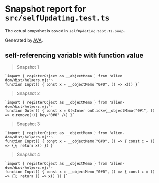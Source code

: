 # Snapshot report for `src/selfUpdating.test.ts`

The actual snapshot is saved in `selfUpdating.test.ts.snap`.

Generated by [AVA](https://avajs.dev).

## self-referencing variable with function value

> Snapshot 1

    `import { registerObject as __objectMemo } from 'alien-dom/dist/helpers.mjs'␊
    function Input() { const x = __objectMemo("0#0", () => x()) }`

> Snapshot 2

    `import { registerObject as __objectMemo } from 'alien-dom/dist/helpers.mjs'␊
    function Outer() { const x = $(<Inner onClick={__objectMemo("0#1", () => x.remove())} key="0#0" />) }`

> Snapshot 3

    `import { registerObject as __objectMemo } from 'alien-dom/dist/helpers.mjs'␊
    function Input() { const x = __objectMemo("0#0", () => { const x = () => {}; return x() }) }`

> Snapshot 4

    `import { registerObject as __objectMemo } from 'alien-dom/dist/helpers.mjs'␊
    function Input() { const x = __objectMemo("0#0", () => { const x = () => {}; return () => x() }) }`
